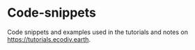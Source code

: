# Code-snippets
 Code snippets and examples used in the tutorials and notes on https://tutorials.ecodiv.earth.
